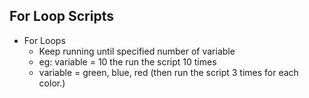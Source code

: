 ## For Loop Scripts

-  For Loops
   -  Keep running until specified number of variable
   -  eg: variable = 10 the run the script 10 times
   -  variable = green, blue, red (then run the script 3 times for each color.)
